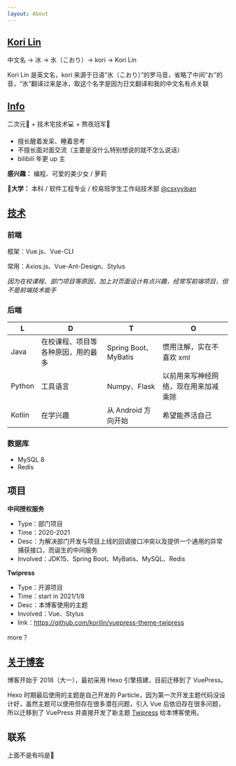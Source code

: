 ```yaml
---
layout: About
---
```


## [Kori Lin](#kori-lin)

中文名 -> 冰 -> 氷（こおり）-> kori -> Kori Lin

Kori Lin 是英文名，kori 来源于日语”氷（こおり）”的罗马音，省略了中间“お”的音，“氷”翻译过来是冰，取这个名字是因为日文翻译和我的中文名有点关联

## [Info](#Info)

二次元🌌 + 技术宅技术💻 + 熬夜冠军🌛

- 擅长醒着发呆、睡着思考
- 不擅长面对面交流（主要是没什么特别想说的就不怎么说话）
- bilibili 年更 up 主

**感兴趣：** 编程、可爱的美少女 / 萝莉

**🏫大学：** 本科 / 软件工程专业 / 校易班学生工作站技术部 [@csxyyiban](https://github.com/csxyyiban)

## [技术](#技术)

### 前端

框架：Vue.js、Vue-CLI

常用：Axios.js、Vue-Ant-Design、Stylus

*因为在校课程、部门项目等原因，加上对页面设计有点兴趣，经常写前端项目，但不是前端技术能手*

### 后端

| L | D | T | O |
| -- | -- | -- | -- |
| Java | 在校课程、项目等各种原因，用的最多 | Spring Boot、MyBatis | 惯用注解，实在不喜欢 xml |
| Python | 工具语言 | Numpy、Flask | 以前用来写神经网络，现在用来加减乘除 |
| Kotlin | 在学兴趣 | 从 Android 方向开始 | 希望能养活自己 |

### 数据库

- MySQL 8
- Redis

## 项目

**中间授权服务**

- Type：部门项目
- Time：2020-2021
- Desc：为解决部门开发与项目上线的回调接口冲突以及提供一个通用的异常捕获接口，而诞生的中间服务
- Involved：JDK15、Spring Boot、MyBatis、MySQL、Redis

**Twipress**

- Type：开源项目
- Time：start in 2021/1/8
- Desc：本博客使用的主题
- Involved：Vue、Stylus
- link：<https://github.com/korilin/vuepress-theme-twipress>

more？

## [关于博客](#关于博客)

博客开始于 2018（大一），最初采用 Hexo 引擎搭建，目前迁移到了 VuePress。

Hexo 时期最后使用的主题是自己开发的 Particle，因为第一次开发主题代码没设计好，虽然主题可以使用但存在很多潜在问题，引入 Vue 后依旧存在很多问题，所以迁移到了 VuePress 并直接开发了新主题 [Twipress](https://github.com/korilin/vuepress-theme-twipress) 给本博客使用。

## 联系

上面不是有吗是🤪
